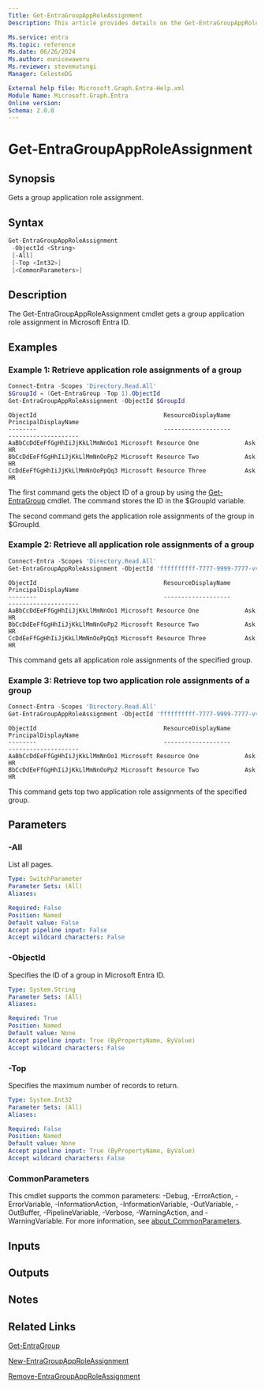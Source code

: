 ```yaml
---
Title: Get-EntraGroupAppRoleAssignment
Description: This article provides details on the Get-EntraGroupAppRoleAssignment command.

Ms.service: entra
Ms.topic: reference
Ms.date: 06/26/2024
Ms.author: eunicewaweru
Ms.reviewer: stevemutungi
Manager: CelesteDG

External help file: Microsoft.Graph.Entra-Help.xml
Module Name: Microsoft.Graph.Entra
Online version:
Schema: 2.0.0
---
```


# Get-EntraGroupAppRoleAssignment

## Synopsis

Gets a group application role assignment.

## Syntax

```powershell
Get-EntraGroupAppRoleAssignment 
 -ObjectId <String> 
 [-All] 
 [-Top <Int32>] 
 [<CommonParameters>]
```

## Description

The Get-EntraGroupAppRoleAssignment cmdlet gets a group application role assignment in Microsoft Entra ID.

## Examples

### Example 1: Retrieve application role assignments of a group

```powershell
Connect-Entra -Scopes 'Directory.Read.All'
$GroupId = (Get-EntraGroup -Top 1).ObjectId
Get-EntraGroupAppRoleAssignment -ObjectId $GroupId
```

```output
ObjectId                                    ResourceDisplayName                 PrincipalDisplayName
--------                                    -------------------                 --------------------
AaBbCcDdEeFfGgHhIiJjKkLlMmNnOo1 Microsoft Resource One             Ask HR
BbCcDdEeFfGgHhIiJjKkLlMmNnOoPp2 Microsoft Resource Two             Ask HR
CcDdEeFfGgHhIiJjKkLlMmNnOoPpQq3 Microsoft Resource Three           Ask HR
```

The first command gets the object ID of a group by using the [Get-EntraGroup](./Get-EntraGroup.md) cmdlet.
The command stores the ID in the $GroupId variable.

The second command gets the application role assignments of the group in $GroupId.

### Example 2: Retrieve all application role assignments of a group

```powershell
Connect-Entra -Scopes 'Directory.Read.All'
Get-EntraGroupAppRoleAssignment -ObjectId 'ffffffffff-7777-9999-7777-vvvvvvvvvvv' -All
```

```output
ObjectId                                    ResourceDisplayName                 PrincipalDisplayName
--------                                    -------------------                 --------------------
AaBbCcDdEeFfGgHhIiJjKkLlMmNnOo1 Microsoft Resource One             Ask HR
BbCcDdEeFfGgHhIiJjKkLlMmNnOoPp2 Microsoft Resource Two             Ask HR
CcDdEeFfGgHhIiJjKkLlMmNnOoPpQq3 Microsoft Resource Three           Ask HR
```

This command gets all application role assignments of the specified group.

### Example 3: Retrieve top two application role assignments of a group

```powershell
Connect-Entra -Scopes 'Directory.Read.All'
Get-EntraGroupAppRoleAssignment -ObjectId 'ffffffffff-7777-9999-7777-vvvvvvvvvvv' -Top 2
```

```output
ObjectId                                    ResourceDisplayName                 PrincipalDisplayName
--------                                    -------------------                 --------------------
AaBbCcDdEeFfGgHhIiJjKkLlMmNnOo1 Microsoft Resource One             Ask HR
BbCcDdEeFfGgHhIiJjKkLlMmNnOoPp2 Microsoft Resource Two             Ask HR
```

This command gets top two application role assignments of the specified group.

## Parameters

### -All
List all pages.

```yaml
Type: SwitchParameter
Parameter Sets: (All)
Aliases:

Required: False
Position: Named
Default value: False
Accept pipeline input: False
Accept wildcard characters: False
```

### -ObjectId

Specifies the ID of a group in Microsoft Entra ID.

```yaml
Type: System.String
Parameter Sets: (All)
Aliases:

Required: True
Position: Named
Default value: None
Accept pipeline input: True (ByPropertyName, ByValue)
Accept wildcard characters: False
```

### -Top

Specifies the maximum number of records to return.

```yaml
Type: System.Int32
Parameter Sets: (All)
Aliases:

Required: False
Position: Named
Default value: None
Accept pipeline input: True (ByPropertyName, ByValue)
Accept wildcard characters: False
```

### CommonParameters

This cmdlet supports the common parameters: -Debug, -ErrorAction, -ErrorVariable, -InformationAction, -InformationVariable, -OutVariable, -OutBuffer, -PipelineVariable, -Verbose, -WarningAction, and -WarningVariable. For more information, see [about_CommonParameters](https://go.microsoft.com/fwlink/?LinkID=113216).

## Inputs

## Outputs

## Notes

## Related Links

[Get-EntraGroup](Get-EntraGroup.md)

[New-EntraGroupAppRoleAssignment](New-EntraGroupAppRoleAssignment.md)

[Remove-EntraGroupAppRoleAssignment](Remove-EntraGroupAppRoleAssignment.md)
